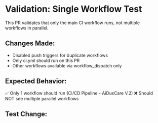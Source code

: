 # Validation: Single Workflow Test

This PR validates that only the main CI workflow runs, not multiple workflows in parallel.

## Changes Made:
- Disabled push triggers for duplicate workflows
- Only ci.yml should run on this PR
- Other workflows available via workflow_dispatch only

## Expected Behavior:
✅ Only 1 workflow should run (CI/CD Pipeline - AiDuxCare V.2)
❌ Should NOT see multiple parallel workflows

## Test Change:

